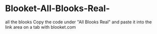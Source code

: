# Blooket-All-Blooks-Real-
all the blooks
Copy the code under "All Blooks Real" and paste it into the link area on a tab with blooket.com
